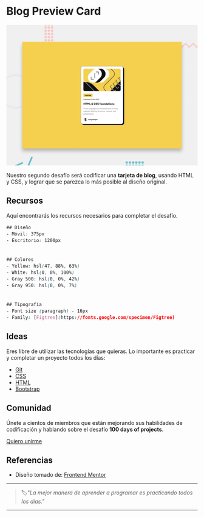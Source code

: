 # Blog Preview Card

![blog preview card](./img/02-day.jpg)

Nuestro segundo desafío será codificar una **tarjeta de blog**, usando HTML y CSS, y lograr que se parezca lo más posible al diseño original.

## Recursos

Aquí encontrarás los recursos necesarios para completar el desafío.

```css
## Diseño
- Móvil: 375px
- Escritorio: 1200px


## Colores
- Yellow: hsl(47, 88%, 63%)
- White: hsl(0, 0%, 100%)
- Gray 500: hsl(0, 0%, 42%)
- Gray 950: hsl(0, 0%, 7%)


## Tipografía
- Font size (paragraph) - 16px
- Family: [Figtree](https://fonts.google.com/specimen/Figtree)
```

## Ideas

Eres libre de utilizar las tecnologías que quieras. Lo importante es practicar y completar un proyecto todos los días:

- [Git](https://git-scm.com/)
- [CSS](https://www.w3schools.com/css/default.asp)
- [HTML](https://www.w3schools.com/html/default.asp)
- [Bootstrap](https://getbootstrap.com/)

## Comunidad

Únete a cientos de miembros que están mejorando sus habilidades de codificación y hablando sobre el desafío **100 days of projects**.

<a href="https://chat.whatsapp.com/LDaK0dksr8f7FbsTWSf0ww" class="btn">
  Quiero unirme
</a>


## Referencias

- Diseño tomado de: [Frontend Mentor](https://www.frontendmentor.io/challenges/blog-preview-card-ckPaj01IcS)

---

> 🏷️"_La mejor manera de aprender a programar es practicando todos los días."_  

---